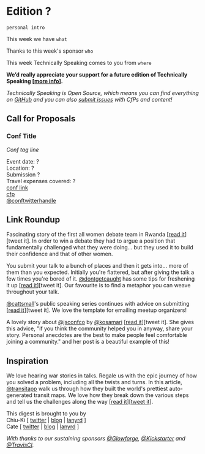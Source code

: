 # Edition ?

`personal intro`

This week we have `what`

Thanks to this week's sponsor `who`

This week Technically Speaking comes to you from `where`

**We’d really appreciate your support for a future edition of Technically Speaking [[more info](http://www.techspeak.email/sponsorship/)].**  

*Technically Speaking is Open Source, which means you can find everything on [GitHub](https://github.com/catehstn/technically-speaking/) and you can also [submit issues](https://github.com/catehstn/technically-speaking/issues/new) with CfPs and content!*  

## Call for Proposals

### Conf Title  
*Conf tag line*

Event date: ?  
Location: ?  
Submission ?  
Travel expenses covered: ?  
[conf link](?)  
[cfp](?)  
[@conftwitterhandle](?)



## Link Roundup

Fascinating story of the first all women debate team in Rwanda [[read it](http://www.npr.org/sections/goatsandsoda/2016/07/29/487360094/invisibilia-no-one-thought-this-all-womans-debate-team-could-crush-it?utm_medium=RSS&utm_campaign=gregorywarner)][tweet it]. In order to win a debate they had to argue a position that fundamentally challenged what they were doing... but they used it to build their confidence and that of other women.

You submit your talk to a bunch of places and then it gets into... more of them than you expected. Initially you're flattered, but after giving the talk a few times you're bored of it. [@dontgetcaught](http://twitter.com/dontgetcaught) has some tips for freshening it up [[read it](http://eloquentwoman.blogspot.com/2016/10/what-if-speaker-is-bored-5-solutions.html)][tweet it]. Our favourite is to find a metaphor you can weave throughout your talk.

[@cattsmall](http://twitter.com/cattsmall)'s public speaking series continues with advice on submitting [[read it](https://medium.com/@cattsmall/how-to-become-a-public-speaker-in-1-year-step-6-submit-proposals-7085cba866aa#.yiw6epuql)][tweet it]. We love the template for emailing meetup organizers!

A lovely story about [@jsconfco](http://twitter.com/jsconfco) by [@kosamari](http://twitter.com/kosamari) [[read it](https://medium.com/@kosamari/well-planed-and-hard-worked-coincidence-in-colombia-7d49b67cd9b8#.bm4q7osbz)][tweet it]. She gives this advice, "if you think the community helped you in anyway, share your story. Personal anecdotes are the best to make people feel comfortable joining a community." and her post is a beautiful example of this!

## Inspiration

We love hearing war stories in talks. Regale us with the epic journey of how you solved a problem, including all the twists and turns. In this article, [@transitapp](https://twitter.com/transitapp) walk us through how they built the world's prettiest auto-generated transit maps. We love how they break down the various steps and tell us the challenges along the way [[read it](https://medium.com/transit-app/how-we-built-the-worlds-prettiest-auto-generated-transit-maps-12d0c6fa502f)][[tweet it](https://twitter.com/home?status=How%20We%20Built%20the%20World's%20Prettiest%20Auto-Generated%20Transit%20Maps%20by%20%40transitapp%20https%3A//medium.com/transit-app/how-we-built-the-worlds-prettiest-auto-generated-transit-maps-12d0c6fa502f%20via%20%40techspeakdigest)].  


This digest is brought to you by  
Chiu-Ki [ [twitter](https://twitter.com/chiuki) | [blog](http://blog.sqisland.com/) | [lanyrd](http://lanyrd.com/profile/chiuki/) ]  
Cate [ [twitter](https://twitter.com/catehstn) | [blog](http://www.catehuston.com/blog/) | [lanyrd](http://lanyrd.com/profile/catehstn/) ]

*With thanks to our sustaining sponsors [@Glowforge](http://twitter.com/glowforge), [@Kickstarter](http://twitter.com/kickstarter) and [@TravisCI](http://twitter.com/travisci).*
